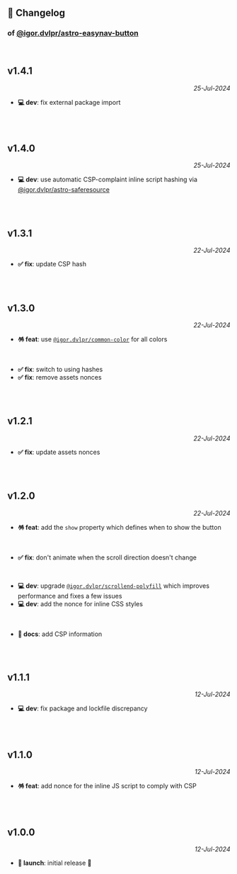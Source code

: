 ## 📒 Changelog

### of [@igor.dvlpr/astro-easynav-button](https://github.com/igorskyflyer/astro-easynav-button)

<br>

## v1.4.1

<p align="right"><em>25-Jul-2024</em></p>

- **💻 dev**: fix external package import

<br>
<br>

## v1.4.0

<p align="right"><em>25-Jul-2024</em></p>

- **💻 dev**: use automatic CSP-complaint inline script hashing via [@igor.dvlpr/astro-saferesource](https://www.npmjs.com/package/@igor.dvlpr/astro-saferesource)

<br>
<br>

## v1.3.1

<p align="right"><em>22-Jul-2024</em></p>

- **✅ fix**: update CSP hash

<br>
<br>

## v1.3.0

<p align="right"><em>22-Jul-2024</em></p>

- **🪅 feat**: use [`@igor.dvlpr/common-color`](https://www.npmjs.com/package/@igor.dvlpr/common-color) for all colors

<br>

- **✅ fix**: switch to using hashes
- **✅ fix**: remove assets nonces

<br>
<br>

## v1.2.1

<p align="right"><em>22-Jul-2024</em></p>

- **✅ fix**: update assets nonces

<br>
<br>

## v1.2.0

<p align="right"><em>22-Jul-2024</em></p>


- **🪅 feat**: add the `show` property which defines when to show the button

<br>

- **✅ fix**: don't animate when the scroll direction doesn't change

<br>

- **💻 dev**: upgrade [`@igor.dvlpr/scrollend-polyfill`](https://www.npmjs.com/package/@igor.dvlpr/scrollend-polyfill) which improves performance and fixes a few issues
- **💻 dev**: add the nonce for inline CSS styles

<br>

- **📜 docs**: add CSP information

<br>
<br>

## v1.1.1

<p align="right"><em>12-Jul-2024</em></p>

- **💻 dev**: fix package and lockfile discrepancy

<br>
<br>

## v1.1.0

<p align="right"><em>12-Jul-2024</em></p>

- **🪅 feat**: add nonce for the inline JS script to comply with CSP

<br>
<br>

## v1.0.0

<p align="right"><em>12-Jul-2024</em></p>

- **🚀 launch**: initial release 🎉
